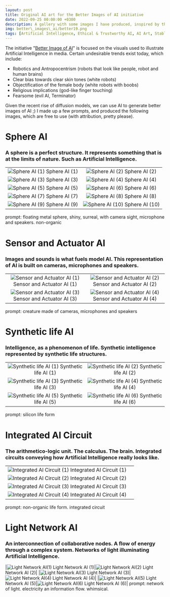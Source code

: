 ```yaml
---
layout: post
title: Original AI art for the Better Images of AI initiative
date: 2022-09-25 00:00:00 +0300
description: A gallery with some images I have produced, inspired by the Better Image of AI initiative.
img: better\_images\_ai/better19.png 
tags: [Artificial Intelligence, Ethical & Trustworthy AI, AI Art, Stable Diffusion, Gallery]
---
```


The initiative "[Better Image of AI](https://betterimagesofai.org/)" is focused on the visuals used to illustrate Artificial Intelligence in media. Certain undesirable trends exist today, which include:
* Robotics and Antropocentrism (robots that look like people, robot and human brains) 
* Clear bias towards clear skin tones (white robots)
* Objectification of the female body (white robots with boobs)
* Religious implications (god-like finger touching)
* Fearsome (evil AI, Terminator)

Given the recent rise of diffusion models, we can use AI to generate better images of AI ;) 
I made up a few prompts, and produced the following images, which are free to use (with attribution, pretty please).

# Sphere AI

### A sphere is a perfect structure. It represents something that is at the limits of nature. Such as Artificial Intelligence.

| | |
|:-------------------------:|:-------------------------:|
|![Sphere AI (1)]({{site.baseurl}}/assets/img/better_images_ai/better.png) Sphere AI (1)|![Sphere AI (2)]({{site.baseurl}}/assets/img/better_images_ai/better2.png) Sphere AI (2)|
|![Sphere AI (3)]({{site.baseurl}}/assets/img/better_images_ai/better10.png) Sphere AI (3)|![Sphere AI (4)]({{site.baseurl}}/assets/img/better_images_ai/better11.png) Sphere AI (4)|
|![Sphere AI (5)]({{site.baseurl}}/assets/img/better_images_ai/better12.png) Sphere AI (5)|![Sphere AI (6)]({{site.baseurl}}/assets/img/better_images_ai/better13.png) Sphere AI (6)|
|![Sphere AI (7)]({{site.baseurl}}/assets/img/better_images_ai/better16.png) Sphere AI (7)|![Sphere AI (8)]({{site.baseurl}}/assets/img/better_images_ai/better22.png) Sphere AI (8)|
|![Sphere AI (9)]({{site.baseurl}}/assets/img/better_images_ai/better9.png) Sphere AI (9)|![Sphere AI (10)]({{site.baseurl}}/assets/img/better_images_ai/better28.png) Sphere AI (10)|
prompt: floating metal sphere, shiny, surreal, with camera sight, microphone and speakers. non-organic

# Sensor and Actuator AI

### Images and sounds is what fuels model AI. This representation of AI is built on cameras, microphones and speakers.

| | |
|:-------------------------:|:-------------------------:|
|![Sensor and Actuator AI (1)]({{site.baseurl}}/assets/img/better_images_ai/better3.png) Sensor and Actuator AI (1)|![Sensor and Actuator AI (2)]({{site.baseurl}}/assets/img/better_images_ai/better8.png) Sensor and Actuator AI (2)|
|![Sensor and Actuator AI (3)]({{site.baseurl}}/assets/img/better_images_ai/better18.png) Sensor and Actuator AI (3)|![Sensor and Actuator AI (4)]({{site.baseurl}}/assets/img/better_images_ai/better24.png) Sensor and Actuator AI (4)|
prompt: creature made of cameras, microphones and speakers


# Synthetic life AI

### Intelligence, as a phenomenon of life. Synthetic intelligence represented by synthetic life structures.

| | |
|:-------------------------:|:-------------------------:|
|![Synthetic life AI (1)]({{site.baseurl}}/assets/img/better_images_ai/better4.png) Synthetic life AI (1)|![Synthetic life AI (2)]({{site.baseurl}}/assets/img/better_images_ai/better5.png) Synthetic life AI (2)|
|![Synthetic life AI (3)]({{site.baseurl}}/assets/img/better_images_ai/better6.png) Synthetic life AI (3)|![Synthetic life AI (4)]({{site.baseurl}}/assets/img/better_images_ai/better14.png) Synthetic life AI (4)|
|![Synthetic life AI (5)]({{site.baseurl}}/assets/img/better_images_ai/better26.png) Synthetic life AI (5)|![Synthetic life AI (6)]({{site.baseurl}}/assets/img/better_images_ai/better27.png) Synthetic life AI (6)|
prompt: silicon life form


# Integrated AI Circuit

### The arithmetico-logic unit. The calculus. The brain. Integrated circuits conveying how Artificial Intelligence really looks like.

| | |
|:-------------------------:|:-------------------------:|
|![Integrated AI Circuit (1)]({{site.baseurl}}/assets/img/better_images_ai/better19.png) Integrated AI Circuit (1)|
|![Integrated AI Circuit (2)]({{site.baseurl}}/assets/img/better_images_ai/better23.png) Integrated AI Circuit (2)|
|![Integrated AI Circuit (3)]({{site.baseurl}}/assets/img/better_images_ai/better25.png) Integrated AI Circuit (3)|
|![Integrated AI Circuit (4)]({{site.baseurl}}/assets/img/better_images_ai/better29.png) Integrated AI Circuit (4)|
prompt: non-organic life form. integrated circuit


# Light Network AI

### An interconnection of collaborative nodes. A flow of energy through a complex system. Networks of light illuminating Artificial Intelligence.


|![Light Network AI(1)]({{site.baseurl}}/assets/img/better_images_ai/better7.png) Light Network AI (1)|![Light Network AI(2)]({{site.baseurl}}/assets/img/better_images_ai/better15.png) Light Network AI (2)|
|![Light Network AI(3)]({{site.baseurl}}/assets/img/better_images_ai/better20.png) Light Network AI (3)|![Light Network AI(4)]({{site.baseurl}}/assets/img/better_images_ai/better21.png) Light Network AI (4)|
|![Light Network AI(5)]({{site.baseurl}}/assets/img/better_images_ai/better30.png) Light Network AI (5)|![Light Network AI(6)]({{site.baseurl}}/assets/img/better_images_ai/better17.png) Light Network AI (6)|
prompt: network of light. electricity an information flow. whimsical. 
